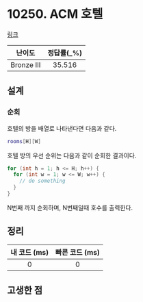 # 10250. ACM 호텔

[링크](https://www.acmicpc.net/problem/10250)

|   난이도   | 정답률(\_%) |
| :--------: | :---------: |
| Bronze III |   35.516    |

## 설계

### 순회

호텔의 방을 배열로 나타낸다면 다음과 같다.

```sh
rooms[H][W]
```

호텔 방의 우선 순위는 다음과 같이 순회한 결과이다.

```cpp
for (int h = 1; h <= H; h++) {
  for (int w = 1; w <= W; w++) {
    // do something
  }
}
```

N번째 까지 순회하며, N번째일때 호수를 출력한다.

## 정리

| 내 코드 (ms) | 빠른 코드 (ms) |
| :----------: | :------------: |
|      0       |       0        |

## 고생한 점
